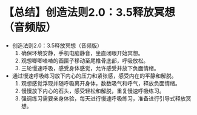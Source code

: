 # 【总结】创造法则2.0：3.5释放冥想（音频版）

-   创造法则2.0：3.5释放冥想（音频版）
    1.  确保环境安静，手机电脑静音，坐直闭眼开始冥想。
    2.  观想唧唧喳喳的画匣子移动至尾椎骨底部，呼吸放松。
    3.  三轮慢速呼吸，感受身体感觉，允许感受并放下负面情绪。
-   通过慢速呼吸练习放下内心的压力和紧张感，感受内在的平静和解脱。
    1.  观想感觉浮现并随呼吸离开身体，数数吸气和呼气，释放负面情绪。
    2.  慢慢放下内心的石头，感受轻松和解脱，重复慢速呼吸练习。
    3.  强调练习需要亲身体验，每天进行慢速呼吸练习，准备进行引导式释放冥想。